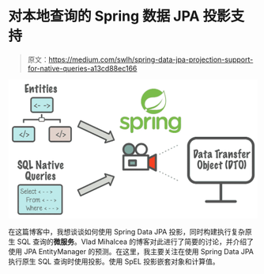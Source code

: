 # 对本地查询的 Spring 数据 JPA 投影支持

> 原文：<https://medium.com/swlh/spring-data-jpa-projection-support-for-native-queries-a13cd88ec166>

![](img/e53495a949a5a42061ff16cc2dc7ba3d.png)

在这篇博客中，我想谈谈如何使用 Spring Data JPA 投影，同时构建执行复杂原生 SQL 查询的**微服务**。Vlad Mihalcea 的博客对此进行了简要的讨论，并介绍了使用 JPA EntityManager 的预测。在这里，我主要关注在使用 Spring Data JPA 执行原生 SQL 查询时使用投影。使用 SpEL 投影嵌套对象和计算值。